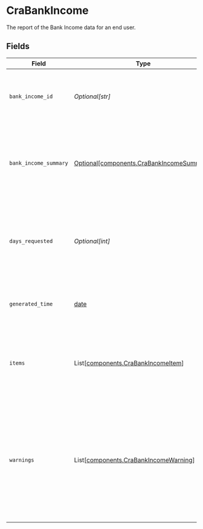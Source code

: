 # CraBankIncome

The report of the Bank Income data for an end user.


## Fields

| Field                                                                                                                                                        | Type                                                                                                                                                         | Required                                                                                                                                                     | Description                                                                                                                                                  |
| ------------------------------------------------------------------------------------------------------------------------------------------------------------ | ------------------------------------------------------------------------------------------------------------------------------------------------------------ | ------------------------------------------------------------------------------------------------------------------------------------------------------------ | ------------------------------------------------------------------------------------------------------------------------------------------------------------ |
| `bank_income_id`                                                                                                                                             | *Optional[str]*                                                                                                                                              | :heavy_minus_sign:                                                                                                                                           | The unique identifier associated with the Bank Income Report.                                                                                                |
| `bank_income_summary`                                                                                                                                        | [Optional[components.CraBankIncomeSummary]](../../models/shared/crabankincomesummary.md)                                                                     | :heavy_minus_sign:                                                                                                                                           | Summary for bank income across all income sources and items (max history of 730 days).                                                                       |
| `days_requested`                                                                                                                                             | *Optional[int]*                                                                                                                                              | :heavy_minus_sign:                                                                                                                                           | The number of days requested by the customer for the Bank Income Report.                                                                                     |
| `generated_time`                                                                                                                                             | [date](https://docs.python.org/3/library/datetime.html#date-objects)                                                                                         | :heavy_minus_sign:                                                                                                                                           | The time when the Bank Income Report was generated.                                                                                                          |
| `items`                                                                                                                                                      | List[[components.CraBankIncomeItem](../../models/shared/crabankincomeitem.md)]                                                                               | :heavy_minus_sign:                                                                                                                                           | The list of Items in the report along with the associated metadata about the Item.                                                                           |
| `warnings`                                                                                                                                                   | List[[components.CraBankIncomeWarning](../../models/shared/crabankincomewarning.md)]                                                                         | :heavy_minus_sign:                                                                                                                                           | If data from the Bank Income report was unable to be retrieved, the warnings will contain information about the error that caused the data to be incomplete. |